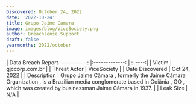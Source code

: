 ```yaml
---
Discovered: October 24, 2022
date: '2022-10-24'
title: Grupo Jaime Camara
image: images/blog/ViceSociety.png
author: Breachsense Support
draft: false
yearmonths: 2022/october
---
```


| Data Breach Report------------:     |:-------------:    | :-----:|
| Victim      | gjccorp.com.br      | 
| Threat Actor      | ViceSociety      | 
| Date Discovered      | Oct 24, 2022      | 
| Description      | Grupo Jaime Câmara , formerly the Jaime Câmara Organization , is a Brazilian media conglomerate based in Goiânia , GO , which was created by businessman Jaime Câmara in 1937.      | 
| Leak Size      | N/A      | 

